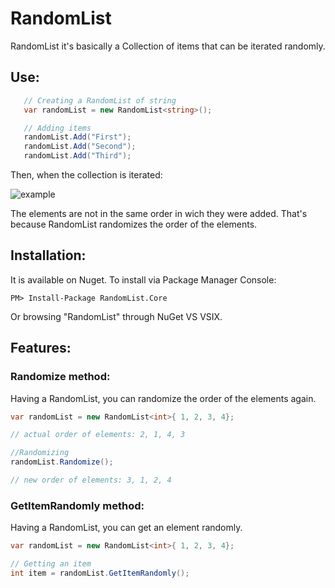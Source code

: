 # RandomList
RandomList it's basically a Collection of items that can be iterated randomly.

## Use:

```csharp
   // Creating a RandomList of string 
   var randomList = new RandomList<string>();

   // Adding items
   randomList.Add("First");
   randomList.Add("Second");
   randomList.Add("Third");
```
Then, when the collection is iterated:

![example](https://lut.im/xFNQPeDzgB/V3RbzPwjKCv0KEp1.png)

The elements are not in the same order in wich they were added. That's because RandomList randomizes the order of the elements.

## Installation:

It is available on Nuget. To install via Package Manager Console:

```Jekyll
PM> Install-Package RandomList.Core
```

Or browsing "RandomList" through NuGet VS VSIX.

## Features:
### Randomize method:

Having a RandomList, you can randomize the order of the elements again.

```csharp
var randomList = new RandomList<int>{ 1, 2, 3, 4};

// actual order of elements: 2, 1, 4, 3

//Randomizing
randomList.Randomize();

// new order of elements: 3, 1, 2, 4
```

### GetItemRandomly method:
Having a RandomList, you can get an element randomly.

```csharp
var randomList = new RandomList<int>{ 1, 2, 3, 4};

// Getting an item 
int item = randomList.GetItemRandomly();
```
